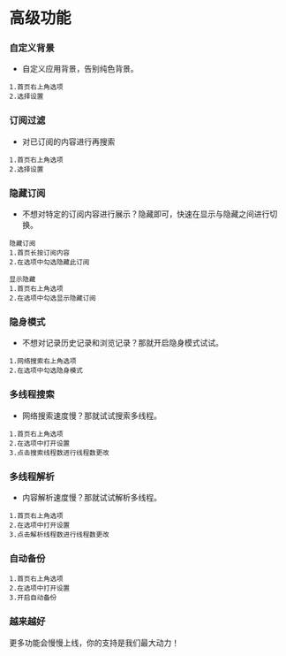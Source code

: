 # 高级功能

### 自定义背景

- 自定义应用背景，告别纯色背景。

~~~
1.首页右上角选项
2.选择设置
~~~

### 订阅过滤

- 对已订阅的内容进行再搜索

~~~
1.首页右上角选项
2.选择设置
~~~

### 隐藏订阅

- 不想对特定的订阅内容进行展示？隐藏即可，快速在显示与隐藏之间进行切换。

~~~
隐藏订阅
1.首页长按订阅内容
2.在选项中勾选隐藏此订阅

显示隐藏
1.首页右上角选项
2.在选项中勾选显示隐藏订阅
~~~

### 隐身模式

- 不想对记录历史记录和浏览记录？那就开启隐身模式试试。

~~~
1.网络搜索右上角选项
2.在选项中勾选隐身模式
~~~

### 多线程搜索

- 网络搜索速度慢？那就试试搜索多线程。

~~~
1.首页右上角选项
2.在选项中打开设置
3.点击搜索线程数进行线程数更改
~~~

### 多线程解析

- 内容解析速度慢？那就试试解析多线程。

~~~
1.首页右上角选项
2.在选项中打开设置
3.点击解析线程数进行线程数更改
~~~

### 自动备份

~~~
1.首页右上角选项
2.在选项中打开设置
3.开启自动备份
~~~

### 越来越好

更多功能会慢慢上线，你的支持是我们最大动力！
